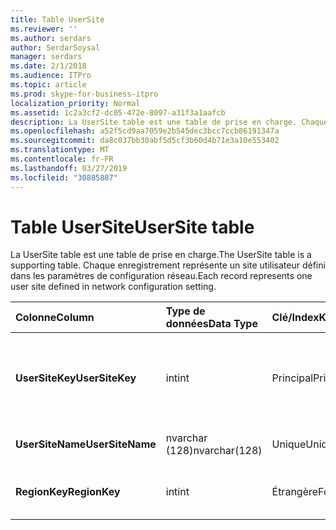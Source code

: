 ```yaml
---
title: Table UserSite
ms.reviewer: ''
ms.author: serdars
author: SerdarSoysal
manager: serdars
ms.date: 2/1/2018
ms.audience: ITPro
ms.topic: article
ms.prod: skype-for-business-itpro
localization_priority: Normal
ms.assetid: 1c2a3cf2-dc05-472e-8097-a31f3a1aafcb
description: La UserSite table est une table de prise en charge. Chaque enregistrement représente un site utilisateur défini dans les paramètres de configuration réseau.
ms.openlocfilehash: a52f5cd9aa7059e2b545dec3bcc7ccb86191347a
ms.sourcegitcommit: da8c037bb30abf5d5cf3b60d4b71e3a10e553402
ms.translationtype: MT
ms.contentlocale: fr-FR
ms.lasthandoff: 03/27/2019
ms.locfileid: "30885887"
---
```

# <a name="usersite-table"></a><span data-ttu-id="c4cb7-104">Table UserSite</span><span class="sxs-lookup"><span data-stu-id="c4cb7-104">UserSite table</span></span>
 
<span data-ttu-id="c4cb7-105">La UserSite table est une table de prise en charge.</span><span class="sxs-lookup"><span data-stu-id="c4cb7-105">The UserSite table is a supporting table.</span></span> <span data-ttu-id="c4cb7-106">Chaque enregistrement représente un site utilisateur défini dans les paramètres de configuration réseau.</span><span class="sxs-lookup"><span data-stu-id="c4cb7-106">Each record represents one user site defined in network configuration setting.</span></span>
  
|<span data-ttu-id="c4cb7-107">**Colonne**</span><span class="sxs-lookup"><span data-stu-id="c4cb7-107">**Column**</span></span>|<span data-ttu-id="c4cb7-108">**Type de données**</span><span class="sxs-lookup"><span data-stu-id="c4cb7-108">**Data Type**</span></span>|<span data-ttu-id="c4cb7-109">**Clé/Index**</span><span class="sxs-lookup"><span data-stu-id="c4cb7-109">**Key/Index**</span></span>|<span data-ttu-id="c4cb7-110">**Détails**</span><span class="sxs-lookup"><span data-stu-id="c4cb7-110">**Details**</span></span>|
|:-----|:-----|:-----|:-----|
|<span data-ttu-id="c4cb7-111">**UserSiteKey**</span><span class="sxs-lookup"><span data-stu-id="c4cb7-111">**UserSiteKey**</span></span> <br/> |<span data-ttu-id="c4cb7-112">int</span><span class="sxs-lookup"><span data-stu-id="c4cb7-112">int</span></span>  <br/> |<span data-ttu-id="c4cb7-113">Principal</span><span class="sxs-lookup"><span data-stu-id="c4cb7-113">Primary</span></span>  <br/> |<span data-ttu-id="c4cb7-114">Numéro unique identifiant le site de l’utilisateur.</span><span class="sxs-lookup"><span data-stu-id="c4cb7-114">Unique number identifying the user site.</span></span>  <br/> |
|<span data-ttu-id="c4cb7-115">**UserSiteName**</span><span class="sxs-lookup"><span data-stu-id="c4cb7-115">**UserSiteName**</span></span> <br/> |<span data-ttu-id="c4cb7-116">nvarchar (128)</span><span class="sxs-lookup"><span data-stu-id="c4cb7-116">nvarchar(128)</span></span>  <br/> |<span data-ttu-id="c4cb7-117">Unique</span><span class="sxs-lookup"><span data-stu-id="c4cb7-117">Unique</span></span>  <br/> |<span data-ttu-id="c4cb7-118">Nom d’utilisateur du site.</span><span class="sxs-lookup"><span data-stu-id="c4cb7-118">User site's name.</span></span>  <br/> |
|<span data-ttu-id="c4cb7-119">**RegionKey**</span><span class="sxs-lookup"><span data-stu-id="c4cb7-119">**RegionKey**</span></span> <br/> |<span data-ttu-id="c4cb7-120">int</span><span class="sxs-lookup"><span data-stu-id="c4cb7-120">int</span></span>  <br/> |<span data-ttu-id="c4cb7-121">Étrangère</span><span class="sxs-lookup"><span data-stu-id="c4cb7-121">Foreign</span></span>  <br/> |<span data-ttu-id="c4cb7-122">Référencé depuis la [Region table](region.md).</span><span class="sxs-lookup"><span data-stu-id="c4cb7-122">Referenced from [Region table](region.md).</span></span>  <br/> |
   

